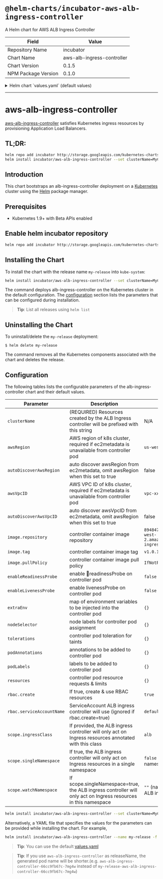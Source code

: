# `@helm-charts/incubator-aws-alb-ingress-controller`

A Helm chart for AWS ALB Ingress Controller

| Field               | Value                      |
| ------------------- | -------------------------- |
| Repository Name     | incubator                  |
| Chart Name          | aws-alb-ingress-controller |
| Chart Version       | 0.1.5                      |
| NPM Package Version | 0.1.0                      |

<details>

<summary>Helm chart `values.yaml` (default values)</summary>

```yaml
# Default values for aws-alb-ingress-controller.
# This is a YAML-formatted file.
# Declare variables to be passed into your templates.

## Resources created by the ALB Ingress controller will be prefixed with this string
## Required
clusterName: k8s

## AWS region of k8s cluster, required if ec2metadata is unavailable from controller pod
## Required if autoDiscoverAwsRegion != true
awsRegion: 'us-east-2'

## Auto Discover awsRegion from ec2metadata, set this to true and omit awsRegion when ec2metadata is available.
autoDiscoverAwsRegion: false

## VPC ID of k8s cluster, required if ec2metadata is unavailable from controller pod
## Required if autoDiscoverAwsVpcID != true
awsVpcID: 'vpc-xxx'

## Auto Discover awsVpcID from ec2metadata, set this to true and omit awsVpcID: " when ec2metadata is available.
autoDiscoverAwsVpcID: false

scope:
  ## If provided, the ALB ingress controller will only act on Ingress resources annotated with this class
  ## Ref: https://github.com/kubernetes-sigs/aws-alb-ingress-controller/blob/master/docs/configuration.md#limiting-ingress-class
  ingressClass: alb

  ## If true, the ALB ingress controller will only act on Ingress resources in a single namespace
  ## Default: false; watch all namespaces
  singleNamespace: false

  ## If scope.singleNamespace=true, the ALB ingress controller will only act on Ingress resources in this namespace
  ## Ref: https://github.com/kubernetes-sigs/aws-alb-ingress-controller/blob/master/docs/configuration.md#limiting-namespaces
  ## Default: namespace of the ALB ingress controller
  watchNamespace: ''

extraArgs: {}

extraEnv:
  {}
  # AWS_ACCESS_KEY_ID: ""
  # AWS_SECRET_ACCESS_KEY: ""

podAnnotations:
  {}
  # iam.amazonaws.com/role: alb-ingress-controller

podLabels: {}

# whether configure readinessProbe on controller pod
enableReadinessProbe: false

# How often (in seconds) to check controller readiness
readinessProbeInterval: 60

# How long to wait before timeout (in seconds) when checking controller readiness
readinessProbeTimeout: 3

# How long to wait (in seconds) before checking the readiness probe
readinessProbeInitialDelay: 30

# whether configure livenessProbe on controller pod
enableLivenessProbe: false

# How long to wait (in seconds) before checking the liveness probe
livenessProbeInitialDelay: 30

rbac:
  ## If true, create & use RBAC resources
  ##
  create: true
  serviceAccountName: default

image:
  repository: docker.io/amazon/aws-alb-ingress-controller
  tag: 'v1.1.2'
  pullPolicy: IfNotPresent

replicaCount: 1
nameOverride: ''
fullnameOverride: ''

resources:
  {}
  # We usually recommend not to specify default resources and to leave this as a conscious
  # choice for the user. This also increases chances charts run on environments with little
  # resources, such as Minikube. If you do want to specify resources, uncomment the following
  # lines, adjust them as necessary, and remove the curly braces after 'resources:'.
  # limits:
  #  cpu: 100m
  #  memory: 128Mi
  # requests:
  #  cpu: 100m
  #  memory: 128Mi

nodeSelector:
  {}
  # node-role.kubernetes.io/node: "true"
  # tier: cs

tolerations:
  []
  #  - key: "node-role.kubernetes.io/master"
  #    effect: NoSchedule

affinity: {}
```

</details>

---

# aws-alb-ingress-controller

[aws-alb-ingress-controller](https://github.com/kubernetes-sigs/aws-alb-ingress-controller) satisfies Kubernetes ingress resources by provisioning Application Load Balancers.

## TL;DR:

```bash
helm repo add incubator http://storage.googleapis.com/kubernetes-charts-incubator
helm install incubator/aws-alb-ingress-controller --set clusterName=MyClusterName --set autoDiscoverAwsRegion=true --set autoDiscoverAwsVpcID=true
```

## Introduction

This chart bootstraps an alb-ingress-controller deployment on a [Kubernetes](http://kubernetes.io) cluster using the [Helm](https://helm.sh) package manager.

## Prerequisites

- Kubernetes 1.9+ with Beta APIs enabled

## Enable helm incubator repository

```bash
helm repo add incubator http://storage.googleapis.com/kubernetes-charts-incubator
```

## Installing the Chart

To install the chart with the release name `my-release` into `kube-system`:

```bash
helm install incubator/aws-alb-ingress-controller --set clusterName=MyClusterName --set autoDiscoverAwsRegion=true --set autoDiscoverAwsVpcID=true --name my-release --namespace kube-system
```

The command deploys alb-ingress-controller on the Kubernetes cluster in the default configuration. The [configuration](#configuration) section lists the parameters that can be configured during installation.

> **Tip**: List all releases using `helm list`

## Uninstalling the Chart

To uninstall/delete the `my-release` deployment:

```console
$ helm delete my-release
```

The command removes all the Kubernetes components associated with the chart and deletes the release.

## Configuration

The following tables lists the configurable parameters of the alb-ingress-controller chart and their default values.

| Parameter                 | Description                                                                                                    | Default                                                                   |
| ------------------------- | -------------------------------------------------------------------------------------------------------------- | ------------------------------------------------------------------------- |
| `clusterName`             | (REQUIRED) Resources created by the ALB Ingress controller will be prefixed with this string                   | N/A                                                                       |
| `awsRegion`               | AWS region of k8s cluster, required if ec2metadata is unavailable from controller pod                          | `us-west-2`                                                               |
| `autoDiscoverAwsRegion`   | auto discover awsRegion from ec2metadata, omit awsRegion when this set to true                                 | false                                                                     |
| `awsVpcID`                | AWS VPC ID of k8s cluster, required if ec2metadata is unavailable from controller pod                          | `vpc-xxx`                                                                 |
| `autoDiscoverAwsVpcID`    | auto discover awsVpcID from ec2metadata, omit awsRegion when this set to true                                  | false                                                                     |
| `image.repository`        | controller container image repository                                                                          | `894847497797.dkr.ecr.us-west-2.amazonaws.com/aws-alb-ingress-controller` |
| `image.tag`               | controller container image tag                                                                                 | `v1.0.1`                                                                  |
| `image.pullPolicy`        | controller container image pull policy                                                                         | `IfNotPresent`                                                            |
| `enableReadinessProbe`    | enable readinessProbe on controller pod                                                                        | `false`                                                                   |
| `enableLivenessProbe`     | enable livenessProbe on controller pod                                                                         | `false`                                                                   |
| `extraEnv`                | map of environment variables to be injected into the controller pod                                            | `{}`                                                                      |
| `nodeSelector`            | node labels for controller pod assignment                                                                      | `{}`                                                                      |
| `tolerations`             | controller pod toleration for taints                                                                           | `{}`                                                                      |
| `podAnnotations`          | annotations to be added to controller pod                                                                      | `{}`                                                                      |
| `podLabels`               | labels to be added to controller pod                                                                           | `{}`                                                                      |
| `resources`               | controller pod resource requests & limits                                                                      | `{}`                                                                      |
| `rbac.create`             | If true, create & use RBAC resources                                                                           | `true`                                                                    |
| `rbac.serviceAccountName` | ServiceAccount ALB ingress controller will use (ignored if rbac.create=true)                                   | `default`                                                                 |
| `scope.ingressClass`      | If provided, the ALB ingress controller will only act on Ingress resources annotated with this class           | `alb`                                                                     |
| `scope.singleNamespace`   | If true, the ALB ingress controller will only act on Ingress resources in a single namespace                   | `false` (watch all namespaces)                                            |
| `scope.watchNamespace`    | If scope.singleNamespace=true, the ALB ingress controller will only act on Ingress resources in this namespace | `""` (namespace of the ALB ingress controller)                            |

```bash
helm install incubator/aws-alb-ingress-controller --set clusterName=MyClusterName --set autoDiscoverAwsRegion=true --set autoDiscoverAwsVpcID=true --name my-release --namespace kube-system
```

Alternatively, a YAML file that specifies the values for the parameters can be provided while installing the chart. For example,

```bash
helm install incubator/aws-alb-ingress-controller --name my-release -f values.yaml
```

> **Tip**: You can use the default [values.yaml](values.yaml)

> **Tip**: If you use `aws-alb-ingress-controller` as releaseName, the generated pod name will be shorter.(e.g. `aws-alb-ingress-controller-66cc9fb67c-7mg4w` instead of `my-release-aws-alb-ingress-controller-66cc9fb67c-7mg4w`)
